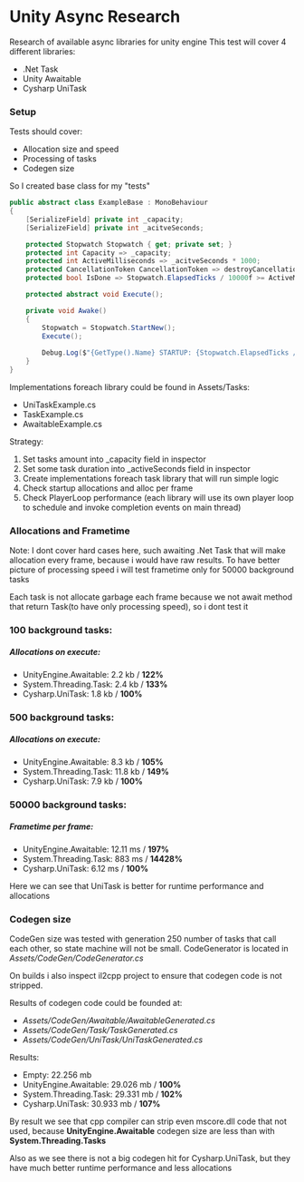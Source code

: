 # Unity Async Research
Research of available async libraries for unity engine
This test will cover 4 different libraries:
* .Net Task
* Unity Awaitable
* Cysharp UniTask

### Setup
Tests should cover:
* Allocation size and speed
* Processing of tasks
* Codegen size

So I created base class for my "tests"
```c#
public abstract class ExampleBase : MonoBehaviour
{
    [SerializeField] private int _capacity;
    [SerializeField] private int _acitveSeconds;

    protected Stopwatch Stopwatch { get; private set; }
    protected int Capacity => _capacity;
    protected int ActiveMilliseconds => _acitveSeconds * 1000;
    protected CancellationToken CancellationToken => destroyCancellationToken;
    protected bool IsDone => Stopwatch.ElapsedTicks / 10000f >= ActiveMilliseconds;

    protected abstract void Execute();

    private void Awake()
    {
        Stopwatch = Stopwatch.StartNew();
        Execute();
        
        Debug.Log($"{GetType().Name} STARTUP: {Stopwatch.ElapsedTicks / 10000f}");
    }
}
```

Implementations foreach library could be found in Assets/Tasks:
* UniTaskExample.cs
* TaskExample.cs
* AwaitableExample.cs

Strategy:
1. Set tasks amount into _capacity field in inspector
2. Set some task duration into _activeSeconds field in inspector
3. Create implementations foreach task library that will run simple logic
4. Check startup allocations and alloc per frame
5. Check PlayerLoop performance (each library will use its own player loop to schedule and invoke completion events on main thread)

### Allocations and Frametime
Note: I dont cover hard cases here, such awaiting .Net Task
that will make allocation every frame, because i would have raw results.
To have better picture of processing speed i will test frametime only
for 50000 background tasks

Each task is not allocate garbage each frame because we not await
method that return Task(to have only processing speed), so i dont test it

### 100 background tasks:
##### Allocations on execute:
* UnityEngine.Awaitable: 2.2 kb / **122%**
* System.Threading.Task: 2.4 kb / **133%**
* Cysharp.UniTask: 1.8 kb / **100%**

### 500 background tasks:
##### Allocations on execute:
* UnityEngine.Awaitable: 8.3 kb / **105%**
* System.Threading.Task: 11.8 kb / **149%**
* Cysharp.UniTask: 7.9 kb / **100%**

### 50000 background tasks:
##### Frametime per frame:
* UnityEngine.Awaitable: 12.11 ms / **197%**
* System.Threading.Task: 883 ms / **14428%**
* Cysharp.UniTask: 6.12 ms / **100%**

Here we can see that UniTask is better for runtime performance and allocations

### Codegen size

CodeGen size was tested with generation 250 number of 
tasks that call each other,
so state machine will not be small. CodeGenerator is located in 
_Assets/CodeGen/CodeGenerator.cs_

On builds i also inspect il2cpp project to
ensure that codegen code is not stripped.

Results of codegen code could be founded at:
* _Assets/CodeGen/Awaitable/AwaitableGenerated.cs_
* _Assets/CodeGen/Task/TaskGenerated.cs_
* _Assets/CodeGen/UniTask/UniTaskGenerated.cs_

Results:
* Empty: 22.256 mb
* UnityEngine.Awaitable: 29.026 mb / **100%**
* System.Threading.Task: 29.331 mb / **102%**
* Cysharp.UniTask: 30.933 mb / **107%**

By result we see that cpp compiler can strip even mscore.dll code that 
not used, because **UnityEngine.Awaitable** codegen size are less 
than with **System.Threading.Tasks**

Also as we see there is not a big codegen hit for Cysharp.UniTask,
but they have much better runtime performance and less allocations
